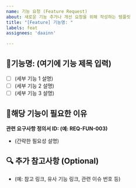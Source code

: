 ```yaml
---
name: 기능 요청 (Feature Request)
about: 새로운 기능 추가나 개선 요청을 위해 작성하는 템플릿
title: "[Feature] 기능명: "
labels: feat
assignees: 'daainn'

---
```


## 📍기능명: (여기에 기능 제목 입력)

- [ ] (세부 기능 1 설명)
- [ ] (세부 기능 2 설명)
- [ ] (세부 기능 3 설명)

## 📌해당 기능이 필요한 이유
**관련 요구사항 정의서 ID: (예: REQ-FUN-003)**

- (간략한 필요성 설명)

## 🔍 추가 참고사항 (Optional)

- (예: 참고 링크, 유사 기능 링크, 관련 이슈 번호 등)
